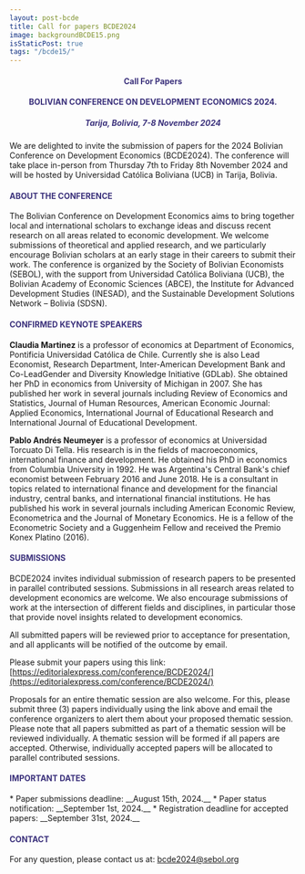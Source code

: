 ```yaml
---
layout: post-bcde
title: Call for papers BCDE2024
image: backgroundBCDE15.png
isStaticPost: true
tags: "/bcde15/"
---
```


<center><h4 style="color:#3C327C;"> <b>Call For Papers</b> </h4></center>
<center><h4 style="color:#3C327C;"> <b>BOLIVIAN CONFERENCE ON DEVELOPMENT ECONOMICS 2024.</b></h4></center>
<center><h5 style="color:#3C327C;"> Tarija, Bolivia, 7-8 November 2024
</h5></center>

We are delighted to invite the submission of papers for the 2024 Bolivian Conference on Development Economics (BCDE2024). The conference will take place in-person from Thursday 7th to Friday 8th November 2024 and will be hosted by Universidad Católica Boliviana (UCB) in Tarija, Bolivia.

<h4 style="color:#3C327C;"> ABOUT THE CONFERENCE</h4>

The Bolivian Conference on Development Economics aims to bring together local and international scholars to exchange ideas and discuss recent research on all areas related to economic development. We welcome submissions of theoretical and applied research, and we particularly encourage Bolivian scholars at an early stage in their careers to submit their work.
The conference is organized by the Society of Bolivian Economists (SEBOL), with the support from Universidad Católica Boliviana (UCB), the Bolivian Academy of Economic Sciences (ABCE), the Institute for Advanced Development Studies (INESAD), and the Sustainable Development Solutions Network – Bolivia (SDSN).

<h4 style="color:#3C327C;"> CONFIRMED KEYNOTE SPEAKERS</h4>

**Claudia Martinez** is a professor of economics at Department of Economics, Pontificia Universidad Católica de Chile. Currently she is also Lead Economist, Research Department, Inter-American Development Bank and Co-LeadGender and Diversity Knowledge Initiative (GDLab). She obtained her PhD in economics from University of Michigan in 2007. She has published her work in several journals including Review of Economics and Statistics, Journal of Human Resources, American Economic Journal: Applied Economics, International Journal of Educational Research and International Journal of Educational Development.

**Pablo Andrés Neumeyer** is a professor of economics at Universidad Torcuato Di Tella. His research is in the fields of macroeconomics, international finance and development. He obtained his PhD in economics from Columbia University in 1992. He was Argentina's Central Bank's chief economist between February 2016 and June 2018. He is a consultant in topics related to international finance and development for the financial industry, central banks, and international financial institutions. He has published his work in several journals including American Economic Review, Econometrica and the Journal of Monetary Economics. He is a fellow of the Econometric Society and a Guggenheim Fellow and received the Premio Konex Platino (2016).

<h4 style="color:#3C327C;"> SUBMISSIONS</h4>

BCDE2024 invites individual submission of research papers to be presented in parallel contributed sessions. Submissions in all research areas related to development economics are welcome. We also encourage submissions of work at the intersection of different fields and disciplines, in particular those that provide novel insights related to development economics.

All submitted papers will be reviewed prior to acceptance for presentation, and all applicants will be notified of the outcome by email.

Please submit your papers using this link: [https://editorialexpress.com/conference/BCDE2024/](https://editorialexpress.com/conference/BCDE2024/)

Proposals for an entire thematic session are also welcome. For this, please submit three (3) papers individually using the link above and email the conference organizers to alert them about your proposed thematic session. Please note that all papers submitted as part of a thematic session will be reviewed individually. A thematic session will be formed if all papers are accepted. Otherwise, individually accepted papers will be allocated to parallel contributed sessions.

<h4 style="color:#3C327C;"> IMPORTANT DATES</h4>
<!-- <h5 style="color:#FF0000;"> *DEADLINE EXTENDED*</h5> -->
* Paper submissions deadline: __August 15th, 2024.__
* Paper status notification: __September 1st, 2024.__
* Registration deadline for accepted papers:  __September 31st, 2024.__

<h4 style="color:#3C327C;"> CONTACT</h4>

For any question, please contact us at: [bcde2024@sebol.org](mailto:bcde2024@sebol.org)
